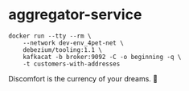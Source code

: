 # aggregator-service

```shell script
docker run --tty --rm \
    --network dev-env_4pet-net \
    debezium/tooling:1.1 \
    kafkacat -b broker:9092 -C -o beginning -q \
    -t customers-with-addresses
```

<!-- INSPIRATIONAL_QUOTE_START -->
Discomfort is the currency of your dreams.
🦄
<!-- INSPIRATIONAL_QUOTE_END -->
